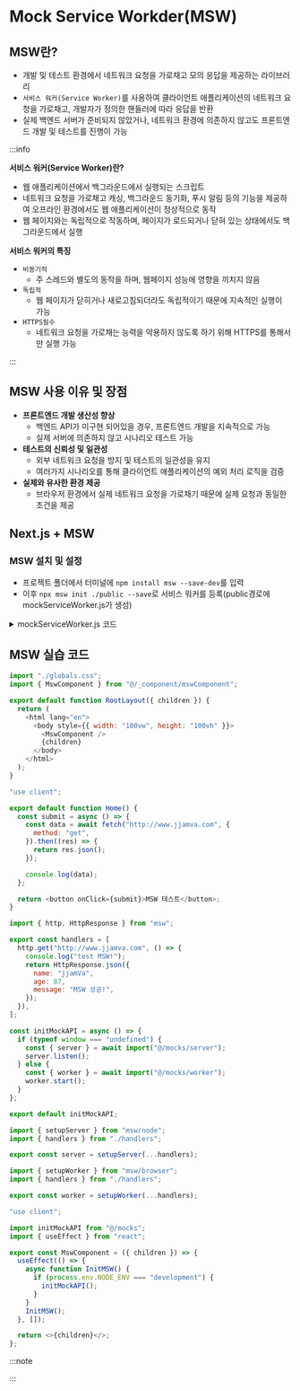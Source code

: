 # Mock Service Workder(MSW)

## MSW란?

- 개발 및 테스트 환경에서 네트워크 요청을 가로채고 모의 응답을 제공하는 라이브러리
- `서비스 워커(Service Worker)`를 사용하여 클라이언트 애플리케이션의 네트워크 요청을 가로채고, 개발자가 정의한 핸들러에 따라 응답을 반환
- 실제 백엔드 서버가 준비되지 않았거나, 네트워크 환경에 의존하지 않고도 프론트엔드 개발 및 테스트를 진행이 가능

:::info

**서비스 워커(Service Worker)란?**

- 웹 애플리케이션에서 백그라운드에서 실행되는 스크립트
- 네트워크 요청을 가로채고 캐싱, 백그라운드 동기화, 푸시 알림 등의 기능을 제공하여 오프라인 환경에서도 웹 애플리케이션이 정상적으로 동작
- 웹 페이지와는 독립적으로 작동하며, 페이지가 로드되거나 닫혀 있는 상태에서도 백그라운드에서 실행

**서비스 워커의 특징**

- `비동기적`
  - 주 스레드와 별도의 동작을 하며, 웹페이지 성능에 영향을 끼치지 않음
- `독립적`
  - 웹 페이지가 닫히거나 새로고침되더라도 독립적이기 때문에 지속적인 실행이 가능
- `HTTPS필수`
  - 네트워크 요청을 가로채는 능력을 악용하지 않도록 하기 위해 HTTPS를 통해서만 실행 가능

:::

## MSW 사용 이유 및 장점

- **프론트엔드 개발 생산성 향상**
  - 백엔드 API가 미구현 되어있을 경우, 프론트엔드 개발을 지속적으로 가능
  - 실제 서버에 의존하지 않고 시나리오 테스트 가능
- **테스트의 신뢰성 및 일관성**
  - 외부 네트워크 요청을 방지 및 테스트의 일관성을 유지
  - 여러가지 시나리오를 통해 클라이언트 애플리케이션의 예외 처리 로직을 검증
- **실제와 유사한 환경 제공**
  - 브라우저 환경에서 실제 네트워크 요청을 가로채기 때문에 실제 요청과 동일한 조건을 제공

## Next.js + MSW

### MSW 설치 및 설정

- 프로젝트 폴더에서 터미널에 `npm install msw --save-dev`를 입력
- 이후 `npx msw init ./public --save`로 서비스 워커를 등록(public경로에 mockServiceWorker.js가 생성)

<details>
<summary>mockServiceWorker.js 코드</summary>
<div markdown="1">

```js
const PACKAGE_VERSION = "2.3.0";
const INTEGRITY_CHECKSUM = "26357c79639bfa20d64c0efca2a87423";
const IS_MOCKED_RESPONSE = Symbol("isMockedResponse");
const activeClientIds = new Set();

self.addEventListener("install", function () {
  self.skipWaiting();
});

self.addEventListener("activate", function (event) {
  event.waitUntil(self.clients.claim());
});

self.addEventListener("message", async function (event) {
  const clientId = event.source.id;

  if (!clientId || !self.clients) {
    return;
  }

  const client = await self.clients.get(clientId);

  if (!client) {
    return;
  }

  const allClients = await self.clients.matchAll({
    type: "window",
  });

  switch (event.data) {
    case "KEEPALIVE_REQUEST": {
      sendToClient(client, {
        type: "KEEPALIVE_RESPONSE",
      });
      break;
    }

    case "INTEGRITY_CHECK_REQUEST": {
      sendToClient(client, {
        type: "INTEGRITY_CHECK_RESPONSE",
        payload: {
          packageVersion: PACKAGE_VERSION,
          checksum: INTEGRITY_CHECKSUM,
        },
      });
      break;
    }

    case "MOCK_ACTIVATE": {
      activeClientIds.add(clientId);

      sendToClient(client, {
        type: "MOCKING_ENABLED",
        payload: true,
      });
      break;
    }

    case "MOCK_DEACTIVATE": {
      activeClientIds.delete(clientId);
      break;
    }

    case "CLIENT_CLOSED": {
      activeClientIds.delete(clientId);

      const remainingClients = allClients.filter((client) => {
        return client.id !== clientId;
      });

      if (remainingClients.length === 0) {
        self.registration.unregister();
      }

      break;
    }
  }
});

self.addEventListener("fetch", function (event) {
  const { request } = event;

  if (request.mode === "navigate") {
    return;
  }

  if (request.cache === "only-if-cached" && request.mode !== "same-origin") {
    return;
  }

  if (activeClientIds.size === 0) {
    return;
  }

  const requestId = crypto.randomUUID();
  event.respondWith(handleRequest(event, requestId));
});

async function handleRequest(event, requestId) {
  const client = await resolveMainClient(event);
  const response = await getResponse(event, client, requestId);

  if (client && activeClientIds.has(client.id)) {
    (async function () {
      const responseClone = response.clone();

      sendToClient(
        client,
        {
          type: "RESPONSE",
          payload: {
            requestId,
            isMockedResponse: IS_MOCKED_RESPONSE in response,
            type: responseClone.type,
            status: responseClone.status,
            statusText: responseClone.statusText,
            body: responseClone.body,
            headers: Object.fromEntries(responseClone.headers.entries()),
          },
        },
        [responseClone.body]
      );
    })();
  }

  return response;
}

async function resolveMainClient(event) {
  const client = await self.clients.get(event.clientId);

  if (client?.frameType === "top-level") {
    return client;
  }

  const allClients = await self.clients.matchAll({
    type: "window",
  });

  return allClients
    .filter((client) => {
      return client.visibilityState === "visible";
    })
    .find((client) => {
      return activeClientIds.has(client.id);
    });
}

async function getResponse(event, client, requestId) {
  const { request } = event;
  const requestClone = request.clone();

  function passthrough() {
    const headers = Object.fromEntries(requestClone.headers.entries());

    delete headers["x-msw-intention"];

    return fetch(requestClone, { headers });
  }

  if (!client) {
    return passthrough();
  }

  if (!activeClientIds.has(client.id)) {
    return passthrough();
  }

  const requestBuffer = await request.arrayBuffer();
  const clientMessage = await sendToClient(
    client,
    {
      type: "REQUEST",
      payload: {
        id: requestId,
        url: request.url,
        mode: request.mode,
        method: request.method,
        headers: Object.fromEntries(request.headers.entries()),
        cache: request.cache,
        credentials: request.credentials,
        destination: request.destination,
        integrity: request.integrity,
        redirect: request.redirect,
        referrer: request.referrer,
        referrerPolicy: request.referrerPolicy,
        body: requestBuffer,
        keepalive: request.keepalive,
      },
    },
    [requestBuffer]
  );

  switch (clientMessage.type) {
    case "MOCK_RESPONSE": {
      return respondWithMock(clientMessage.data);
    }

    case "PASSTHROUGH": {
      return passthrough();
    }
  }

  return passthrough();
}

function sendToClient(client, message, transferrables = []) {
  return new Promise((resolve, reject) => {
    const channel = new MessageChannel();

    channel.port1.onmessage = (event) => {
      if (event.data && event.data.error) {
        return reject(event.data.error);
      }

      resolve(event.data);
    };

    client.postMessage(
      message,
      [channel.port2].concat(transferrables.filter(Boolean))
    );
  });
}

async function respondWithMock(response) {
  if (response.status === 0) {
    return Response.error();
  }

  const mockedResponse = new Response(response.body, response);

  Reflect.defineProperty(mockedResponse, IS_MOCKED_RESPONSE, {
    value: true,
    enumerable: true,
  });

  return mockedResponse;
}
```

:::note

위의 코드는 MSW의 서비스 워커 스크립트 코드이다.<br/>
개발 및 테스트 환경에서 네트워크 요청을 가로채고 모의 응답을 제공하기 위해 사용<br/>

**이벤트 핸들러**

- `install`: 서비스 워커가 설치될 때 즉시 활성화 처리
- `active`: 서비스 워커가 활성활 될 때 클라이언트를 즉시 제어
- `message`: 클라이언트로부터 메세지를 수신하고 처리, 메세지의 유형에 따라 모킹 (비)활성화, 무결성 검사를 처리
- `fetch`: 네트워크 요청을 가로채고, 조건에 따라 요청을 무시하거나 `handleRequest`함수를 호출하여 처리

**함수**

- `handleRequest`:
  - 요청을 처리, 클라이언트와 통신하여 응답을 전송.
  - 모킹된 응답을 생성하거나 원본 요청을 전달.
  - **반환값은 `Response객체`**
- `resolveMainClient`:
  - 요청을 보낸 주요 클라이언트를 확인
  - **반환값은 클라이언트 객체 혹은 undefined**
- `getResponse`:
  - 요청을 처리하고 클라이언트로부터 응답을 받아 모킹된 응답을 생성하거나 원본 요청을 전달
  - **반환값은 Response 객체**
- `sendToClient`
  - 클라이언트로 메세지를 전송하고 응답을 기다린다.
  - **반환값은 Promise객체**, 성공 시 클라이언트의 응답 데이터, 실패 시 에러를 반환
- `respondWithMock`
  - 모킹된 응답 데이터를 기반으로 `Response`객체를 생성
  - **반환값은 모킹된 Response객체**

:::

</div>
</details>

## MSW 실습 코드

```js title="(src/)app/layout.js"
import "./globals.css";
import { MswComponent } from "@/_component/mswComponent";

export default function RootLayout({ children }) {
  return (
    <html lang="en">
      <body style={{ width: "100vw", height: "100vh" }}>
        <MswComponent />
        {children}
      </body>
    </html>
  );
}
```

```js title="(src/)app/page.js"
"use client";

export default function Home() {
  const submit = async () => {
    const data = await fetch("http://www.jjamva.com", {
      method: "get",
    }).then((res) => {
      return res.json();
    });

    console.log(data);
  };

  return <button onClick={submit}>MSW 테스트</button>;
}
```

```js title="(src/)mocks/handlers.js"
import { http, HttpResponse } from "msw";

export const handlers = [
  http.get("http://www.jjamva.com", () => {
    console.log("test MSW!");
    return HttpResponse.json({
      name: "jjamVa",
      age: 87,
      message: "MSW 성공!",
    });
  }),
];
```

```js title="(src/)mocks/index.js"
const initMockAPI = async () => {
  if (typeof window === "undefined") {
    const { server } = await import("@/mocks/server");
    server.listen();
  } else {
    const { worker } = await import("@/mocks/worker");
    worker.start();
  }
};

export default initMockAPI;
```

```js title="(src/)mocks/server.js"
import { setupServer } from "msw/node";
import { handlers } from "./handlers";

export const server = setupServer(...handlers);
```

```js title="(src/)mocks/worker.js"
import { setupWorker } from "msw/browser";
import { handlers } from "./handlers";

export const worker = setupWorker(...handlers);
```

```js title="(src/)_component/mswComponent.js"
"use client";

import initMockAPI from "@/mocks";
import { useEffect } from "react";

export const MswComponent = ({ children }) => {
  useEffect(() => {
    async function InitMSW() {
      if (process.env.NODE_ENV === "development") {
        initMockAPI();
      }
    }
    InitMSW();
  }, []);

  return <>{children}</>;
};
```

:::note

:::
